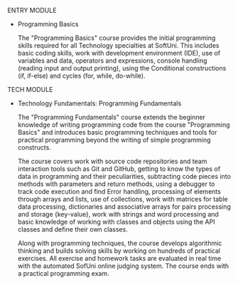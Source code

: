 ENTRY MODULE
- Programming Basics

    The "Programming Basics" course provides the initial programming skills required for all Technology specialties at SoftUni. This includes basic coding skills, work with development environment (IDE), use of variables and data, operators and expressions, console handling (reading input and output printing), using the Conditional constructions (if, if-else) and cycles (for, while, do-while).
  
TECH MODULE
 - Technology Fundamentals: Programming Fundamentals
 
    The "Programming Fundamentals" course extends the beginner knowledge of writing programming code from the course "Programming Basics" and introduces basic programming techniques and tools for practical programming beyond the writing of simple programming constructs.
  
    The course covers work with source code repositories and team interaction tools such as Git and GitHub, getting to know the types of data in programming and their peculiarities, subtracting code pieces into methods with parameters and return methods, using a debugger to track code execution and find Error handling, processing of elements through arrays and lists, use of collections, work with matrices for table data processing, dictionaries and associative arrays for pairs processing and storage {key-value}, work with strings and word processing and basic knowledge of working with classes and objects using the API classes and define their own classes.
  
    Along with programming techniques, the course develops algorithmic thinking and builds solving skills by working on hundreds of practical exercises. All exercise and homework tasks are evaluated in real time with the automated SofUni online judging system. The course ends with a practical programming exam.

